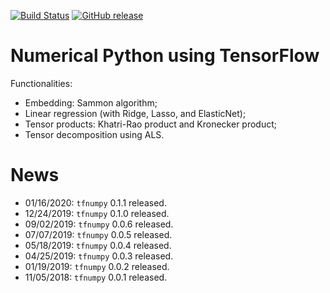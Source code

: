 
[![Build Status](https://travis-ci.org/stephenhky/TFNumPy.svg?branch=py37)](https://travis-ci.org/stephenhky/TFNumPy)
[![GitHub release](https://img.shields.io/github/release/stephenhky/TFNumPy.svg?maxAge=3600)](https://github.com/stephenhky/TFNumPy/releases)

# Numerical Python using TensorFlow

Functionalities:

* Embedding: Sammon algorithm;
* Linear regression (with Ridge, Lasso, and ElasticNet);
* Tensor products: Khatri-Rao product and Kronecker product;
* Tensor decomposition using ALS.

# News

* 01/16/2020: `tfnumpy` 0.1.1 released.
* 12/24/2019: `tfnumpy` 0.1.0 released.
* 09/02/2019: `tfnumpy` 0.0.6 released.
* 07/07/2019: `tfnumpy` 0.0.5 released.
* 05/18/2019: `tfnumpy` 0.0.4 released.
* 04/25/2019: `tfnumpy` 0.0.3 released.
* 01/19/2019: `tfnumpy` 0.0.2 released.
* 11/05/2018: `tfnumpy` 0.0.1 released.


